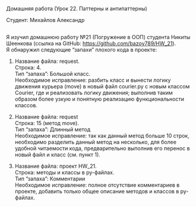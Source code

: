 Домашняя работа (Урок 22. Паттерны и антипаттерны)

Студент: Михайлов Александр

##

Я изучил домашнюю работу №21 (Погружение в ООП) студента Никиты Шеенкова (ссылка на GitHub: https://github.com/bazoy789/HW_21). <br>
Я обнаружил следующие “запахи” плохого кода в проекте: <br>

1.	Название файла: request. <br>
Строка: 4. <br>
Тип “запаха”: Большой класс. <br>
Необходимое исправление: разбить класс и вынести логику движения курьера (move) в новый файл courier.py с новым классом Courier, 
где и реализовать логику движения; выполнив таким образом более узкую и понятную реализацию функциональности классов. <br>

2.	Название файла: request <br>
Строка: 15 (метод move). <br>
Тип “запаха”: Длинный метод <br>
Необходимое исправление: так как данный метод больше 10 строк, необходимо разделить данный метод на несколько, 
для более удобной читаемости кода, предварительно выполнив его перенос в новый файл и класс (см. пункт 1). <br>

3.	Название файла: проект HW_21. <br>
Строка: методы и классы в py-файлах. <br>
Тип “запаха”: Комментарии <br>
Необходимое исправление: полное отсутствие комментариев в проекте, добавить только общее описание методов и классов в py-файлах. <br>
